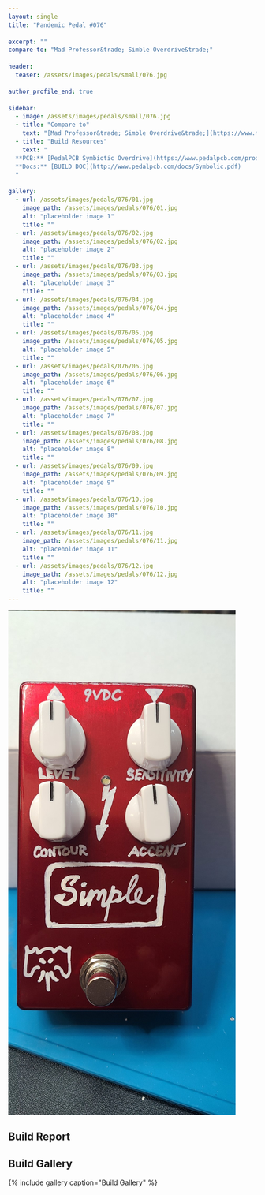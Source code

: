 ```yaml
---
layout: single
title: "Pandemic Pedal #076"

excerpt: ""
compare-to: "Mad Professor&trade; Simble Overdrive&trade;"

header:
  teaser: /assets/images/pedals/small/076.jpg

author_profile_end: true

sidebar:
  - image: /assets/images/pedals/small/076.jpg
  - title: "Compare to"
    text: "[Mad Professor&trade; Simble Overdrive&trade;](https://www.mpamp.com/non_eu/simble-overdrive)"
  - title: "Build Resources"
    text: "
  **PCB:** [PedalPCB Symbiotic Overdrive](https://www.pedalpcb.com/product/symbolicod/)<br>
  **Docs:** [BUILD DOC](http://www.pedalpcb.com/docs/Symbolic.pdf)
  "

gallery:
  - url: /assets/images/pedals/076/01.jpg
    image_path: /assets/images/pedals/076/01.jpg
    alt: "placeholder image 1"
    title: ""
  - url: /assets/images/pedals/076/02.jpg
    image_path: /assets/images/pedals/076/02.jpg
    alt: "placeholder image 2"
    title: ""
  - url: /assets/images/pedals/076/03.jpg
    image_path: /assets/images/pedals/076/03.jpg
    alt: "placeholder image 3"
    title: ""
  - url: /assets/images/pedals/076/04.jpg
    image_path: /assets/images/pedals/076/04.jpg
    alt: "placeholder image 4"
    title: ""
  - url: /assets/images/pedals/076/05.jpg
    image_path: /assets/images/pedals/076/05.jpg
    alt: "placeholder image 5"
    title: ""
  - url: /assets/images/pedals/076/06.jpg
    image_path: /assets/images/pedals/076/06.jpg
    alt: "placeholder image 6"
    title: ""
  - url: /assets/images/pedals/076/07.jpg
    image_path: /assets/images/pedals/076/07.jpg
    alt: "placeholder image 7"
    title: ""
  - url: /assets/images/pedals/076/08.jpg
    image_path: /assets/images/pedals/076/08.jpg
    alt: "placeholder image 8"
    title: ""
  - url: /assets/images/pedals/076/09.jpg
    image_path: /assets/images/pedals/076/09.jpg
    alt: "placeholder image 9"
    title: ""
  - url: /assets/images/pedals/076/10.jpg
    image_path: /assets/images/pedals/076/10.jpg
    alt: "placeholder image 10"
    title: ""
  - url: /assets/images/pedals/076/11.jpg
    image_path: /assets/images/pedals/076/11.jpg
    alt: "placeholder image 11"
    title: ""
  - url: /assets/images/pedals/076/12.jpg
    image_path: /assets/images/pedals/076/12.jpg
    alt: "placeholder image 12"
    title: ""
---
```


[![header](/assets/images/pedals/076.jpg)](/assets/images/pedals/076.jpg)



## Build Report ##



## Build Gallery ##

{% include gallery caption="Build Gallery" %}